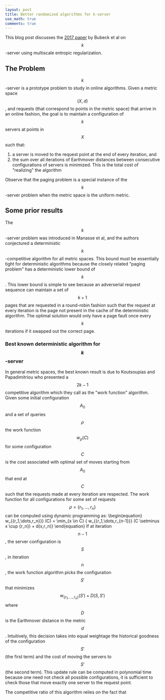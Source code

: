 ```yaml
---
layout: post
title: Better randomized algorithms for k-server
use_math: true
comments: true
---
```


This blog post discusses the [2017 paper](https://arxiv.org/abs/1711.01085) by Bubeck et al on $$k$$-server using multiscale entropic regularization.

## The Problem
$$k$$-server is a prototype problem to study in online algorithms. Given a metric space $$(X,d)$$, and requests (that correspond to points in the metric space) that arrive in an online fashion, the goal is to maintain a configuration of $$k$$ servers at points in $$X$$ such that:

1. a server is moved to the request point at the end of every iteration, and
2. the sum over all iterations of Earthmover distances between consecutive configurations of servers is minimized. This is the total cost of "realizing" the algorithm

Observe that the paging problem is a special instance of the $$k$$-server problem when the metric space is the uniform metric.

## Some prior results

The $$k$$-server problem was introduced in Manasse et al, and the authors conjectured a deterministic $$k$$-competitive algorithm for all metric spaces. This bound must be essentially tight for deterministic algorithms because the closely related "paging problem" has a deterministic lower bound of $$k$$. This lower bound is simple to see because an adverserial request sequence can maintain a set of $$k+1$$ pages that are requested in a round-robin fashion such that the request at every iteration is the page not present in the cache of the deterministic algorithm. The optimal solution would only have a page fault once every $$k$$ iterations if it swapped out the correct page.

### Best known deterministic algorithm for $$k$$-server
In general metric spaces, the best known result is due to Koutsoupias and Papadimitriou who presented a $$2k-1$$ competitive algorithm which they call as the "work function" algorithm. Given some initial configuration $$A_0$$ and a set of queries $$\rho$$ the work function $$w_{\rho} (C)$$ for some configuration $$C$$ is the cost associated with optimal set of moves starting from $$A_0$$ that end at $$C$$ such that the requests made at every iteration are respected. The work function for all configurations for some set of requests $$\rho = \{ r_1,\dots, r_n \}$$ can be computed using dynamic programming as:
\begin{equation}
	w_{\{r_1,\dots,r_n\}}} (C) = \min_{x \in C} \{ w_{\{r_1,\dots,r_{n-1}\}} (C \setminus x \cup \{r_n\}) + d(x,r_n)\}
\end{equation}
If at iteration $$n-1$$, the server configuration is $$S$$, in iteration $$n$$, the work function algorithm picks the configuration $$S'$$ that minimizes $$w_{\{r_1,\dots,r_n\}} (S') + D (S,S')$$ where $$D$$ is the Earthmover distance in the metric $$d$$. Intuitively, this decision takes into equal weightage the historical goodness of the configuration $$S'$$ (the first term) and the cost of moving the servers to $$S'$$ (the second term). This update rule can be computed in polynomial time because one need not check all possible configurations, it is sufficient to check those that move exactly one server to the request point.



The competitive ratio of this algorithm relies on the fact that 

